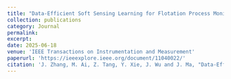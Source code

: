 ```yaml
---
title: "Data-Efficient Soft Sensing Learning for Flotation Process Monitoring"
collection: publications
category: Journal
permalink: 
excerpt: 
date: 2025-06-18
venue: 'IEEE Transactions on Instrumentation and Measurement'
paperurl: 'https://ieeexplore.ieee.org/document/11040022/'
citation: 'J. Zhang, M. Ai, Z. Tang, Y. Xie, J. Wu and J. Ma, "Data-Efficient Soft Sensing Learning for Flotation Process Monitoring," in IEEE Transactions on Instrumentation and Measurement, vol. 74, pp. 1-10, 2025, Art no. 5037810.'
---
```



